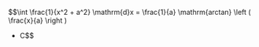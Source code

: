 $$\int \frac{1}{x^2 + a^2} \mathrm{d}x 
  = \frac{1}{a} \mathrm{arctan} \left ( \frac{x}{a} \right )
  + C$$
